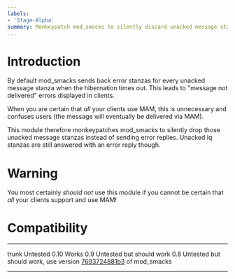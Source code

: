 ```yaml
---
labels:
- 'Stage-Alpha'
summary: Monkeypatch mod_smacks to silently discard unacked message stanzas when a hibernation times out
...
```


Introduction
============

By default mod_smacks sends back error stanzas for every unacked message
stanza when the hibernation times out.
This leads to "message not delivered" errors displayed in clients.

When you are certain that *all* your clients use MAM, this is unnecessary and
confuses users (the message will eventually be delivered via MAM).

This module therefore monkeypatches mod_smacks to silently drop those
unacked message stanzas instead of sending error replies.
Unacked iq stanzas are still answered with an error reply though.

Warning
=======

You most certainly *should not* use this module if you cannot be certain
that *all* your clients support and use MAM!

Compatibility
=============

  ----- -------------------------------------------------------------------
  trunk Untested
  0.10  Works
  0.9   Untested but should work
  0.8   Untested but should work, use version [7693724881b3] of mod_smacks
  ----- -------------------------------------------------------------------

[7693724881b3]: //hg.prosody.im/prosody-modules/raw-file/7693724881b3/mod_smacks/mod_smacks.lua
